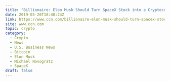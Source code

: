 ```yaml
---
title: "Billionaire: Elon Musk Should Turn SpaceX Stock into a Cryptocurrency"
date: 2019-05-26T18:48:24Z
link: https://www.ccn.com/billionaire-elon-musk-should-turn-spacex-stock-into-a-cryptocurrency?utm_medium=RSS&utm_source=hune
site: www.ccn.com
topic: crypto
category:
  - Crypto
  - News
  - U.S. Business News
  - Bitcoin
  - Elon Musk
  - Michael Novogratz
  - SpaceX
draft: false
---
```

